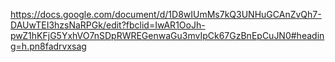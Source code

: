 https://docs.google.com/document/d/1D8wIUmMs7kQ3UNHuGCAnZvQh7-DAUwTEI3hzsNaRPGk/edit?fbclid=IwAR1OoJh-pwZ1hKFjG5YxhVO7nSDpRWREGenwaGu3mvIpCk67GzBnEpCuJN0#heading=h.pn8fadrvxsag
